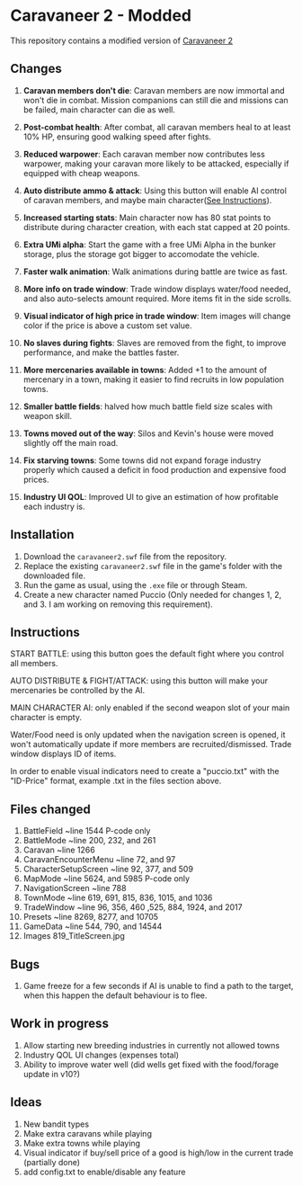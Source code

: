 # Caravaneer 2 - Modded

This repository contains a modified version of [Caravaneer 2](https://store.steampowered.com/app/1500820/Caravaneer_2/)



## Changes

1. **Caravan members don't die**: Caravan members are now immortal and won't die in combat. Mission companions can still die and missions can be failed, main character can die as well.

2. **Post-combat health**: After combat, all caravan members heal to at least 10% HP, ensuring good walking speed after fights.

3. **Reduced warpower**: Each caravan member now contributes less warpower, making your caravan more likely to be attacked, especially if equipped with cheap weapons.

4. **Auto distribute ammo & attack**: Using this button will enable AI control of caravan members, and maybe main character([See Instructions](#Instructions)).

5. **Increased starting stats**: Main character now has 80 stat points to distribute during character creation, with each stat capped at 20 points.

6. **Extra UMi alpha**: Start the game with a free UMi Alpha in the bunker storage, plus the storage got bigger to accomodate the vehicle.

7. **Faster walk animation**: Walk animations during battle are twice as fast.

8. **More info on trade window**: Trade window displays water/food needed, and also auto-selects amount required. More items fit in the side scrolls.

9. **Visual indicator of high price in trade window**: Item images will change color if the price is above a custom set value.

10. **No slaves during fights**: Slaves are removed from the fight, to improve performance, and make the battles faster.

11. **More mercenaries available in towns**: Added +1 to the amount of mercenary in a town, making it easier to find recruits in low population towns.

12. **Smaller battle fields**: halved how much battle field size scales with weapon skill.

13. **Towns moved out of the way**: Silos and Kevin's house were moved slightly off the main road.

14. **Fix starving towns**: Some towns did not expand forage industry properly which caused a deficit in food production and expensive food prices.

15. **Industry UI QOL**: Improved UI to give an estimation of how profitable each industry is.



## Installation

1. Download the `caravaneer2.swf` file from the repository.
2. Replace the existing `caravaneer2.swf` file in the game's folder with the downloaded file.
3. Run the game as usual, using the `.exe` file or through Steam.
4. Create a new character named Puccio (Only needed for changes 1, 2, and 3. I am working on removing this requirement).



## Instructions

START BATTLE: using this button goes the default fight where you control all members.

AUTO DISTRIBUTE & FIGHT/ATTACK: using this button will make your mercenaries be controlled by the AI.

MAIN CHARACTER AI: only enabled if the second weapon slot of your main character is empty.


Water/Food need is only updated when the navigation screen is opened, it won't automatically update if more members are recruited/dismissed.
Trade window displays ID of items.

In order to enable visual indicators need to create a "puccio.txt" with the "ID-Price" format, example .txt in the files section above. 



## Files changed

1. BattleField				~line 1544					P-code only
2. BattleMode				~line 200, 232, and 261
3. Caravan				~line 1266
4. CaravanEncounterMenu			~line 72, and 97
5. CharacterSetupScreen			~line 92, 377, and 509
6. MapMode				~line 5624, and 5985				P-code only
7. NavigationScreen			~line 788
8. TownMode				~line 619, 691, 815, 836, 1015, and 1036
9. TradeWindow				~line 96, 356, 460 ,525, 884, 1924, and 2017
10. Presets				~line 8269, 8277, and 10705
11. GameData				~line 544, 790, and 14544
12. Images				819_TitleScreen.jpg



## Bugs

1. Game freeze for a few seconds if AI is unable to find a path to the target, when this happen the default behaviour is to flee.



## Work in progress

1. Allow starting new breeding industries in currently not allowed towns
2. Industry QOL UI changes (expenses total)
3. Ability to improve water well (did wells get fixed with the food/forage update in v10?)



## Ideas

1. New bandit types
2. Make extra caravans while playing
3. Make extra towns while playing
4. Visual indicator if buy/sell price of a good is high/low in the current trade (partially done)
5. add config.txt to enable/disable any feature